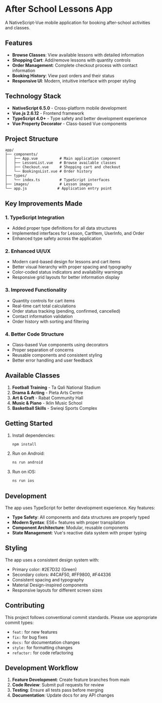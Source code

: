 # After School Lessons App

A NativeScript-Vue mobile application for booking after-school activities and classes.

## Features

- **Browse Classes**: View available lessons with detailed information
- **Shopping Cart**: Add/remove lessons with quantity controls
- **Order Management**: Complete checkout process with contact information
- **Booking History**: View past orders and their status
- **Responsive UI**: Modern, intuitive interface with proper styling

## Technology Stack

- **NativeScript 6.5.0** - Cross-platform mobile development
- **Vue.js 2.6.12** - Frontend framework
- **TypeScript 4.0+** - Type safety and better development experience
- **Vue Property Decorator** - Class-based Vue components

## Project Structure

```
app/
├── components/
│   ├── App.vue          # Main application component
│   ├── LessonList.vue   # Browse available classes
│   ├── Checkout.vue     # Shopping cart and checkout
│   └── BookingsList.vue # Order history
├── types/
│   └── index.ts         # TypeScript interfaces
├── images/              # Lesson images
└── app.js              # Application entry point
```

## Key Improvements Made

### 1. TypeScript Integration

- Added proper type definitions for all data structures
- Implemented interfaces for Lesson, CartItem, UserInfo, and Order
- Enhanced type safety across the application

### 2. Enhanced UI/UX

- Modern card-based design for lessons and cart items
- Better visual hierarchy with proper spacing and typography
- Color-coded status indicators and availability warnings
- Responsive grid layouts for better information display

### 3. Improved Functionality

- Quantity controls for cart items
- Real-time cart total calculations
- Order status tracking (pending, confirmed, cancelled)
- Contact information validation
- Order history with sorting and filtering

### 4. Better Code Structure

- Class-based Vue components using decorators
- Proper separation of concerns
- Reusable components and consistent styling
- Better error handling and user feedback

## Available Classes

1. **Football Training** - Ta Qali National Stadium
2. **Drama & Acting** - Pieta Arts Centre
3. **Art & Craft** - Rabat Community Hall
4. **Music & Piano** - Iklin Music School
5. **Basketball Skills** - Swieqi Sports Complex

## Getting Started

1. Install dependencies:

   ```bash
   npm install
   ```

2. Run on Android:

   ```bash
   ns run android
   ```

3. Run on iOS:

   ```bash
   ns run ios
   ```

## Development

The app uses TypeScript for better development experience. Key features:

- **Type Safety**: All components and data structures are properly typed
- **Modern Syntax**: ES6+ features with proper transpilation
- **Component Architecture**: Modular, reusable components
- **State Management**: Vue's reactive data system with proper typing

## Styling

The app uses a consistent design system with:

- Primary color: #2E7D32 (Green)
- Secondary colors: #4CAF50, #FF9800, #F44336
- Consistent spacing and typography
- Material Design-inspired components
- Responsive layouts for different screen sizes

## Contributing

This project follows conventional commit standards. Please use appropriate commit types:
- `feat:` for new features
- `fix:` for bug fixes
- `docs:` for documentation changes
- `style:` for formatting changes
- `refactor:` for code refactoring

## Development Workflow

1. **Feature Development**: Create feature branches from main
2. **Code Review**: Submit pull requests for review
3. **Testing**: Ensure all tests pass before merging
4. **Documentation**: Update docs for any API changes
